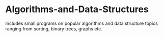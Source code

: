 # Algorithms-and-Data-Structures
Includes small programs on popular algorithms and data structure topics ranging from sorting, binary trees, graphs etc.
